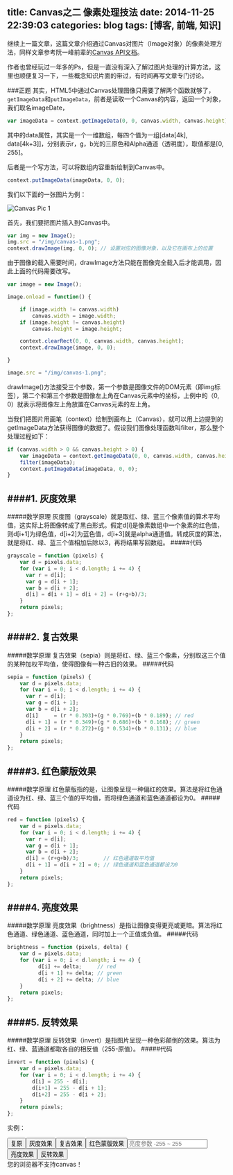 title: Canvas之二 像素处理技法
date: 2014-11-25 22:39:03
categories: blog
tags: [博客, 前端, 知识]
---

继续上一篇文章，这篇文章介绍通过Canvas对图片（Image对象）的像素处理方法，同样文章参考阮一峰前辈的[Canvas API文档](http://javascript.ruanyifeng.com/htmlapi/canvas.html)。

作者也曾经玩过一年多的Ps，但是一直没有深入了解过图片处理的计算方法，这里也顺便复习一下，一些概念知识片面的带过，有时间再写文章专门讨论。

###正题
其实，HTML5中通过Canvas处理图像只需要了解两个函数就够了，`getImageData`和`putImageData`，前者是读取一个Canvas的内容，返回一个对象，我们取名imageDate，
```javascript
var imageData = context.getImageData(0, 0, canvas.width, canvas.height);
```
其中的data属性，其实是一个一维数组，每四个值为一组[data[4k], data[4k+3]]，分别表示r，g，b光的三原色和Alpha通道（透明度），取值都是[0, 255]。

后者是一个写方法，可以将数组内容重新绘制到Canvas中。
```javascript
context.putImageData(imageData, 0, 0);
```

我们以下面的一张图片为例：

![Canvas Pic 1](/img/canvas-1.png)

首先，我们要把图片插入到Canvas中。
```javascript
var img = new Image();
img.src = "/img/canvas-1.png";
context.drawImage(img, 0, 0); // 设置对应的图像对象，以及它在画布上的位置
```

由于图像的载入需要时间，drawImage方法只能在图像完全载入后才能调用，因此上面的代码需要改写。
```javascript
var image = new Image(); 

image.onload = function() { 

    if (image.width != canvas.width)
        canvas.width = image.width;
    if (image.height != canvas.height)
        canvas.height = image.height;

    context.clearRect(0, 0, canvas.width, canvas.height);
    context.drawImage(image, 0, 0);

} 

image.src = "/img/canvas-1.png";
```
drawImage()方法接受三个参数，第一个参数是图像文件的DOM元素（即img标签），第二个和第三个参数是图像左上角在Canvas元素中的坐标，上例中的（0, 0）就表示将图像左上角放置在Canvas元素的左上角。

当我们把图片用画笔（context）绘制到画布上（Canvas），就可以用上边提到的getImageData方法获得图像的数据了。假设我们图像处理函数叫filter，那么整个处理过程如下：
```javascript
if (canvas.width > 0 && canvas.height > 0) {
    var imageData = context.getImageData(0, 0, canvas.width, canvas.height);
    filter(imageData);
    context.putImageData(imageData, 0, 0);
}
```

####1. 灰度效果
---
#####数学原理
灰度图（grayscale）就是取红、绿、蓝三个像素值的算术平均值，这实际上将图像转成了黑白形式。假定d[i]是像素数组中一个象素的红色值，则d[i+1]为绿色值，d[i+2]为蓝色值，d[i+3]就是alpha通道值。转成灰度的算法，就是将红、绿、蓝三个值相加后除以3，再将结果写回数组。
#####代码
```javascript
grayscale = function (pixels) {
    var d = pixels.data;
    for (var i = 0; i < d.length; i += 4) {
      var r = d[i];
      var g = d[i + 1];
      var b = d[i + 2];
      d[i] = d[i + 1] = d[i + 2] = (r+g+b)/3;
    }
    return pixels;
};
```

####2. 复古效果
---
#####数学原理
复古效果（sepia）则是将红、绿、蓝三个像素，分别取这三个值的某种加权平均值，使得图像有一种古旧的效果。
#####代码
```javascript
sepia = function (pixels) {
    var d = pixels.data;
    for (var i = 0; i < d.length; i += 4) {
      var r = d[i];
      var g = d[i + 1];
      var b = d[i + 2];
      d[i]     = (r * 0.393)+(g * 0.769)+(b * 0.189); // red
      d[i + 1] = (r * 0.349)+(g * 0.686)+(b * 0.168); // green
      d[i + 2] = (r * 0.272)+(g * 0.534)+(b * 0.131); // blue
    }
    return pixels;
};
```


####3. 红色蒙版效果
---
#####数学原理
红色蒙版指的是，让图像呈现一种偏红的效果。算法是将红色通道设为红、绿、蓝三个值的平均值，而将绿色通道和蓝色通道都设为0。
#####代码
```javascript
red = function (pixels) {
    var d = pixels.data;
    for (var i = 0; i < d.length; i += 4) {
      var r = d[i];
      var g = d[i + 1];
      var b = d[i + 2];
      d[i] = (r+g+b)/3;        // 红色通道取平均值
      d[i + 1] = d[i + 2] = 0; // 绿色通道和蓝色通道都设为0
    }
    return pixels;
};
```

####4. 亮度效果
---
#####数学原理
亮度效果（brightness）是指让图像变得更亮或更暗。算法将红色通道、绿色通道、蓝色通道，同时加上一个正值或负值。
#####代码
```javascript
brightness = function (pixels, delta) {
    var d = pixels.data;
    for (var i = 0; i < d.length; i += 4) {
          d[i] += delta;     // red
          d[i + 1] += delta; // green
          d[i + 2] += delta; // blue   
    }
    return pixels;
};
```

####5. 反转效果
---
#####数学原理
反转效果（invert）是指图片呈现一种色彩颠倒的效果。算法为红、绿、蓝通道都取各自的相反值（255-原值）。
#####代码
```javascript
invert = function (pixels) {
    var d = pixels.data;
    for (var i = 0; i < d.length; i += 4) {
        d[i] = 255 - d[i];
        d[i+1] = 255 - d[i + 1];
        d[i+2] = 255 - d[i + 2];
    }
    return pixels;
};
```

实例：
<div style="display: inline-block;"><button onclick="doBack();">复原</button><button onclick="doGrayscale();">灰度效果</button><button onclick="doSepia();">复古效果</button><button onclick="doRed();">红色蒙版效果</button><input text="text" placeholder="亮度参数 -255 ~ 255" id="delta"><button onclick="doBrightness();">亮度效果</button><button onclick="doInvert();">反转效果</button></div><canvas id="myCanvas" width="1300" height="400">您的浏览器不支持canvas！</canvas>
<script type="text/javascript">
var canvas = document.getElementById('myCanvas');
var context = canvas.getContext('2d');
var image = new Image();
var originImageData;
var imageData;

image.onload = function() { 

    if (image.width != canvas.width)
        canvas.width = image.width;
    if (image.height != canvas.height)
        canvas.height = image.height;

    context.clearRect(0, 0, canvas.width, canvas.height);
    context.drawImage(image, 0, 0);
    originImageData = context.getImageData(0, 0, canvas.width, canvas.height);

} 
image.src = "/img/canvas-1.png";

function doWhat(filter, delta) {
	if (canvas.width > 0 && canvas.height > 0) {
    	imageData = context.getImageData(0, 0, canvas.width, canvas.height);
    	delta ? filter(imageData, delta) : filter(imageData);
    	context.putImageData(imageData, 0, 0);
	}
}

function doBack() {
	if (canvas.width > 0 && canvas.height > 0) {
    	context.putImageData(originImageData, 0, 0);
	}
}

var grayscale = function (pixels) {
    var d = pixels.data;
    for (var i = 0; i < d.length; i += 4) {
      var r = d[i];
      var g = d[i + 1];
      var b = d[i + 2];
      d[i] = d[i + 1] = d[i + 2] = (r+g+b)/3;
    }
    return pixels;
};

var sepia = function (pixels) {
    var d = pixels.data;
    for (var i = 0; i < d.length; i += 4) {
      var r = d[i];
      var g = d[i + 1];
      var b = d[i + 2];
      d[i]     = (r * 0.393)+(g * 0.769)+(b * 0.189); // red
      d[i + 1] = (r * 0.349)+(g * 0.686)+(b * 0.168); // green
      d[i + 2] = (r * 0.272)+(g * 0.534)+(b * 0.131); // blue
    }
    return pixels;
};

var red = function (pixels) {
    var d = pixels.data;
    for (var i = 0; i < d.length; i += 4) {
      var r = d[i];
      var g = d[i + 1];
      var b = d[i + 2];
      d[i] = (r+g+b)/3;        // 红色通道取平均值
      d[i + 1] = d[i + 2] = 0; // 绿色通道和蓝色通道都设为0
    }
    return pixels;
};

var brightness = function (pixels, delta) {
    var d = pixels.data;
    for (var i = 0; i < d.length; i += 4) {
          d[i] += delta;     // red
          d[i + 1] += delta; // green
          d[i + 2] += delta; // blue   
    }
    return pixels;
};

var invert = function (pixels) {
    var d = pixels.data;
    for (var i = 0; i < d.length; i += 4) {
        d[i] = 255 - d[i];
        d[i+1] = 255 - d[i + 1];
        d[i+2] = 255 - d[i + 2];
    }
    return pixels;
};

function doGrayscale() {
	doWhat(grayscale);
}

function doSepia() {
	doWhat(sepia);
}

function doRed() {
	doWhat(red);
}

function doBrightness() {
	var delta = parseInt(document.getElementById("delta").value, 10);
	doWhat(brightness, delta);
}

function doInvert() {
	doWhat(invert);
}

</script>

